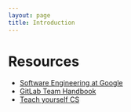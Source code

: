 ```yaml
---
layout: page
title: Introduction
---
```


# Resources
* [Software Engineering at Google](https://arxiv.org/pdf/1702.01715.pdf)
* [GitLab Team Handbook](https://about.gitlab.com/handbook/)
* [Teach yourself CS](https://teachyourselfcs.com/)
